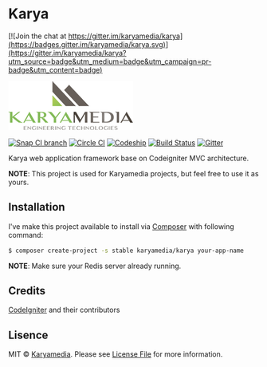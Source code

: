 # Karya

[![Join the chat at https://gitter.im/karyamedia/karya](https://badges.gitter.im/karyamedia/karya.svg)](https://gitter.im/karyamedia/karya?utm_source=badge&utm_medium=badge&utm_campaign=pr-badge&utm_content=badge)

![Alt text](https://raw.githubusercontent.com/karyamedia/karya/master/assets/img/logo.png "Karyamedia")

[![Snap CI branch](https://snap-ci.com/karyamedia/karya/branch/master/build_image)](https://snap-ci.com/karyamedia/karya/branch/master)
[![Circle CI](https://circleci.com/gh/karyamedia/karya.svg?&style=shield&circle-token=99df306b85b3284d8ea2b7b816022f701a7a416b)](https://circleci.com/gh/karyamedia/karya)
[![Codeship](https://img.shields.io/codeship/92eb5110-15b3-0134-0523-667ff3898a5e.svg)](https://codeship.com/projects/158153)
[![Build Status](https://img.shields.io/packagist/dt/karyamedia/karya.svg?maxAge=2592000)](https://packagist.org/packages/karyamedia/karya)
[![Gitter](https://img.shields.io/gitter/room/karyamedia/karya.svg)](https://gitter.im/karyamedia/karya)

Karya web application framework base on Codeigniter MVC architecture.

**NOTE**: This project is used for Karyamedia projects, but feel free to use it as yours.

## Installation

I've make this project available to install via [Composer](https://getcomposer.org/) with following command:

```bash
$ composer create-project -s stable karyamedia/karya your-app-name
```

**NOTE**: Make sure your Redis server already running.

## Credits

[CodeIgniter](http://codeigniter.com) and their contributors

## Lisence

MIT © [Karyamedia](https://github.com/karyamedia/karya). Please see [License File](LICENSE.md) for more information.